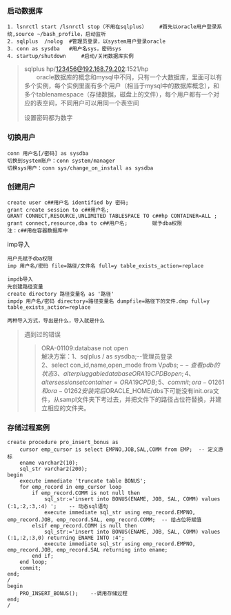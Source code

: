 ### 启动数据库
```
1. lsnrctl start /lsnrctl stop（不用在sqlplus）    #首先以oracle用户登录系统,source ~/bash_profile，启动监听
2. sqlplus  /nolog  #管理员登录，以system用户登录oracle
3. conn as sysdba   #用户名sys，密码sys
4. startup/shutdown     #启动/关闭数据库实例
```
> sqlplus hp/123456@192.168.79.202:1521/hp  
> &emsp;&emsp;oracle数据库的概念和mysql中不同，只有一个大数据库，里面可以有多个实例，每个实例里面有多个用户（相当于mysql中的数据库概念），和多个tablenamespace（存储数据，磁盘上的文件），每个用户都有一个对应的表空间，不同用户可以用同一个表空间
>
> 设置密码都为数字

### 切换用户
```
conn 用户名[/密码] as sysdba
切换到system账户：conn system/manager
切换sys用户：conn sys/change_on_install as sysdba
```

### 创建用户
```
create user c##用户名 identified by 密码;
grant create session to c##用户名;
GRANT CONNECT,RESOURCE,UNLIMITED TABLESPACE TO c##hp CONTAINER=ALL ;
grant connect,resource,dba to c##用户名;        赋予dba权限
注：c##用在容器数据库中
```

imp导入

```
用户先赋予dba权限
imp 用户名/密码 file=路径/文件名 full=y table_exists_action=replace

impdb导入
先创建路径变量
create directory 路径变量名 as '路径'
impdp 用户名/密码 directory=路径变量名 dumpfile=路径下的文件.dmp full=y table_exists_action=replace

两种导入方式，导出是什么，导入就是什么
```




>  遇到过的错误
>
>  >ORA-01109:database not open  
>  解决方案：1、sqlplus / as sysdba;--管理员登录  
>  2、select con_id,name,open_mode from V$pdbs;--查看pdb的状态  
>  3、alter pluggable database ORA19CPDB  open;  
>  4、alter session set container=ORA19CPDB ;  
>  5、commit;  
>  ora-01261和ora-01262  
>  安装完后$ORACLE_HOME/dbs下可能没有init<SID>.ora文件，从sampl文件夹下考过去，并把文件下的路径占位符替换，并建立相应的文件夹。

### 存储过程案例

```
create procedure pro_insert_bonus as
    cursor emp_cursor is select EMPNO,JOB,SAL,COMM from EMP;  -- 定义游标
    ename varchar2(10);
    sql_str varchar2(200);
begin
    execute immediate 'truncate table BONUS';
    for emp_record in emp_cursor loop
        if emp_record.COMM is not null then
            sql_str:='insert into BONUS(ENAME, JOB, SAL, COMM) values (:1,:2,:3,:4) ';    -- 动态sql语句
            execute immediate sql_str using emp_record.EMPNO, emp_record.JOB, emp_record.SAL, emp_record.COMM;  -- 给占位符赋值
        elsif emp_record.COMM is null then
            sql_str:='insert into BONUS(ENAME, JOB, SAL, COMM) values (:1,:2,:3,0) returning ENAME INTO :4';
            execute immediate sql_str using emp_record.EMPNO, emp_record.JOB, emp_record.SAL returning into ename;
        end if;
    end loop;
    commit;
end;
/
begin
    PRO_INSERT_BONUS();    --调用存储过程
end;
/
```

